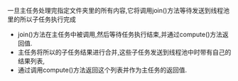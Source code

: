 一旦主任务处理完指定文件夹里的所有内容,它将调用join()方法等待发送到线程池里的所以子任务执行完成
 * join()方法在主任务中被调用,然后等待任务执行结束,并通过compute()方法返回值.
 * 主任务将所以的子任务结果进行合并,这些子任务发送到线程池中时带有自己的结果列表,
 * 通过调用compute()方法返回这个列表并作为主任务的返回值.
